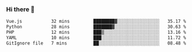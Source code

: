 ### Hi there 👋

<!--START_SECTION:waka-->

```txt
Vue.js           32 mins         ████████▓░░░░░░░░░░░░░░░░   35.17 %
Python           28 mins         ███████▓░░░░░░░░░░░░░░░░░   30.63 %
PHP              12 mins         ███▒░░░░░░░░░░░░░░░░░░░░░   13.16 %
YAML             10 mins         ███░░░░░░░░░░░░░░░░░░░░░░   11.72 %
GitIgnore file   7 mins          ██░░░░░░░░░░░░░░░░░░░░░░░   08.48 %
```

<!--END_SECTION:waka-->

<!--
**Jonas-VanHaeken/Jonas-VanHaeken** is a ✨ _special_ ✨ repository because its `README.md` (this file) appears on your GitHub profile.

Here are some ideas to get you started:

- 🔭 I’m currently working on ...
- 🌱 I’m currently learning ...
- 👯 I’m looking to collaborate on ...
- 🤔 I’m looking for help with ...
- 💬 Ask me about ...
- 📫 How to reach me: ...
- 😄 Pronouns: ...
- ⚡ Fun fact: ...
-->
